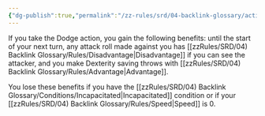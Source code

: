 ```yaml
---
{"dg-publish":true,"permalink":"/zz-rules/srd/04-backlink-glossary/actions/dodge/","tags":["action"]}
---
```


If you take the Dodge action, you gain the following benefits: until the start of your next turn, any attack roll made against you has [[zzRules/SRD/04) Backlink Glossary/Rules/Disadvantage\|Disadvantage]] if you can see the attacker, and you make Dexterity saving throws with [[zzRules/SRD/04) Backlink Glossary/Rules/Advantage\|Advantage]].

You lose these benefits if you have the [[zzRules/SRD/04) Backlink Glossary/Conditions/Incapacitated\|Incapacitated]] condition or if your [[zzRules/SRD/04) Backlink Glossary/Rules/Speed\|Speed]] is 0.